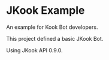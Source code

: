 # JKook Example

An example for Kook Bot developers.

This project defined a basic JKook Bot.

Using JKook API 0.9.0.
